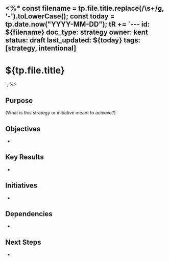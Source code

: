 <%*
const filename = tp.file.title.replace(/\s+/g, '-').toLowerCase();
const today = tp.date.now("YYYY-MM-DD");
tR += `---
id: ${filename}
doc_type: strategy
owner: kent
status: draft
last_updated: ${today}
tags: [strategy, intentional]
---
# ${tp.file.title}

`;
%>

## Purpose
(What is this strategy or initiative meant to achieve?)

## Objectives
-

## Key Results
-

## Initiatives
-

## Dependencies
-

## Next Steps
-
